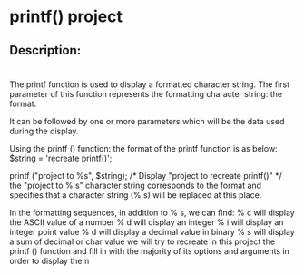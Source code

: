 # printf() project
## Description:
#
The printf function is used to display a formatted character string.
The first parameter of this function represents the formatting character string:
the format.

It can be followed by one or more parameters which will be the data used
during the display.

Using the printf () function: the format of the printf function is as
below: $string = 'recreate printf()';

printf ("project to %s", $string);
/* Display "project to recreate printf()" */
the "project to % s" character string corresponds to the format and
specifies that a character string (% s) will be replaced at this place.

In the formatting sequences, in addition to % s, we can find:
% c will display the ASCII value of a number % d will display an integer
% i will display an integer point value
% d will display a decimal value in binary
% s will display a sum of decimal or char value
we will try to recreate in this project the printf () function and fill
in with the majority of its options and arguments in order to display them